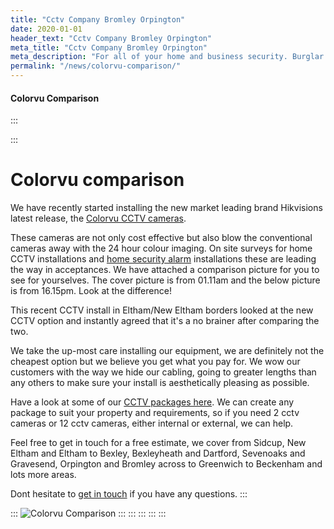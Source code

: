 ```yaml
---
title: "Cctv Company Bromley Orpington"
date: 2020-01-01
header_text: "Cctv Company Bromley Orpington"
meta_title: "Cctv Company Bromley Orpington"
meta_description: "For all of your home and business security. Burglar Alarm Servicing, Burglar Alarm Installation, Alarm Battery and CCTV. Call 020 8302 4065 or email us."
permalink: "/news/colorvu-comparison/"
---
```


#### Colorvu Comparison

:::

::: 
# Colorvu comparison

We have recently started installing the new market leading brand Hikvisions latest release, the [Colorvu CCTV cameras](../products/cctv-package-2-1199-24hr-colour-cctv.php.html).

These cameras are not only cost effective but also blow the conventional cameras away with the 24 hour colour imaging. On site surveys for home CCTV installations and [home security alarm](../categories/burglar-alarms.php.html) installations these are leading the way in acceptances. We have attached a comparison picture for you to see for yourselves. The cover picture is from 01.11am and the below picture is from 16.15pm. Look at the difference!

This recent CCTV install in Eltham/New Eltham borders looked at the new CCTV option and instantly agreed that it\'s a no brainer after comparing the two.

We take the up-most care installing our equipment, we are definitely not the cheapest option but we believe you get what you pay for. We wow our customers with the way we hide our cabling, going to greater lengths than any others to make sure your install is aesthetically pleasing as possible.

Have a look at some of our [CCTV packages here](../categories/cctv.php.html). We can create any package to suit your property and requirements, so if you need 2 cctv cameras or 12 cctv cameras, either internal or external, we can help.

Feel free to get in touch for a free estimate, we cover from Sidcup, New Eltham and Eltham to Bexley, Bexleyheath and Dartford, Sevenoaks and Gravesend, Orpington and Bromley across to Greenwich to Beckenham and lots more areas.

Dont hesitate to [get in touch](../contact.php.html) if you have any questions.
:::

::: 
![Colorvu Comparison](https://res.cloudinary.com/kbs/image/upload/elh2qpjgzyjzltl8bghh.jpg)
:::
:::
:::
:::
:::